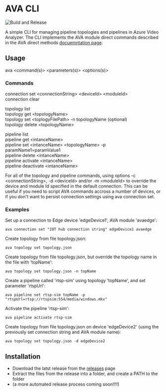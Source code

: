 # AVA CLI

![Build and Release](https://github.com/davidxw/ava-cli/actions/workflows/dotnet.yml/badge.svg)

A simple CLI for managing pipeline topologies and pipelines in Azure Video Analyzer. The CLI implements the AVA module direct commands described in the AVA direct methods [docuemntation page](https://docs.microsoft.com/en-us/azure/azure-video-analyzer/video-analyzer-docs/direct-methods).


## Usage

ava \<command(s)\> \<parameters(s)\> \<options(s)\>

### Commands

connection set \<connectionString\> \<deviceId\> \<moduleId\>  
connection clear

topology list  
topology get \<topologyName\>  
topology set \<toplogyFilePath\> -n topologyName (optional)  
topology delete \<topologyName\>

pipeline list  
pipeline get \<intanceName\>  
pipeline set \<intanceName\> \<topologyName\> -p paramName1=paramValue1  
pipeline delete \<intanceName\>  
pipeline activate \<intanceName\>  
pipeline deactivate \<intanceName\> 

For all of the topology and pipeline commands, using options -c \<connectionString\>, -d \<deviceId\> and/or -m \<moduleId\> to override the device and module Id specified in the default connection. This can be useful if you need to script AVA commands accross a number of devices, or if you don't want to persist connection settings using ava connection set.

### Examples

Set up a connection to Edge device 'edgeDevice1', AVA module 'avaedge':

`ava connection set "IOT hub connection string" edgeDevice1 avaedge`

Create topology from file topology.json:

`ava topology set topology.json`

Create topology from file topology.json, but override the topology name in the file with 'topName':

`ava topology set topology.json -n topName`

Create a pipeline called 'rtsp-sim' using topology 'topName', and set parameter 'rtspUrl':

`ava pipeline set rtsp-sim topName -p "rtspUrl=rtsp://rtspsim:554/media/windows.mkv"`

Activate the pipeline 'rtsp-sim':

`ava pipeline activate rtsp-sim`

Create topology from file topology.json on device 'edgeDevice2' (using the previously set connection string and AVA module name):

`ava topology set topology.json -d edgeDevice2`



## Installation
* Download the latst release from the [releases](https://github.com/davidxw/AVA-CLI/releases) page
* Extract the files from the release into a folder, and create a PATH to the folder
* (a more automated release process coming soon!!!!)
